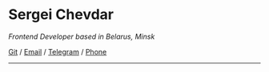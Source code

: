 Sergei Chevdar
==============


*Frontend Developer based in Belarus, Minsk*

[Git](https://github.com/StarkElessar) / [Email](mailto:serj.elessar@gmail.com) / [Telegram](https://t.me/StarkElessar) / [Phone](tel:+375297266821)
___
